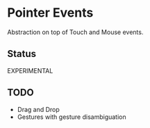 # Pointer Events

Abstraction on top of Touch and Mouse events.

## Status

EXPERIMENTAL

## TODO

- Drag and Drop
- Gestures with gesture disambiguation

